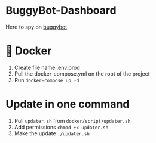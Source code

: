 # BuggyBot-Dashboard
Here to spy on [buggybot](https://github.com/BaboucheOne/BuggyBot)

# :ship: Docker
1. Create file name .env.prod
2. Pull the docker-compose.yml on the root of the project
3. Run `docker-compose up -d`

# Update in one command
1. Pull `updater.sh` from `docker/script/updater.sh`
2. Add permissions `chmod +x updater.sh`
3. Make the update `./updater.sh`
